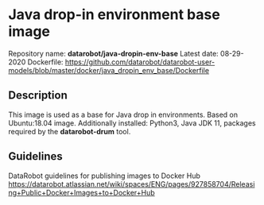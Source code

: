 # Java drop-in environment base image
Repository name: **datarobot/java-dropin-env-base**
Latest date: 08-29-2020
Dockerfile: https://github.com/datarobot/datarobot-user-models/blob/master/docker/java_dropin_env_base/Dockerfile

## Description
This image is used as a base for Java drop in environments.
Based on Ubuntu:18.04 image. Additionally installed: Python3, Java JDK 11, packages required by the **datarobot-drum** tool.

## Guidelines
DataRobot guidelines for publishing images to Docker Hub
https://datarobot.atlassian.net/wiki/spaces/ENG/pages/927858704/Releasing+Public+Docker+Images+to+Docker+Hub

